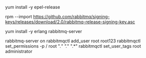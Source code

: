 yum install -y epel-release

rpm --import https://github.com/rabbitmq/signing-keys/releases/download/2.0/rabbitmq-release-signing-key.asc

yum install -y erlang rabbitmq-server


rabbitmq-server on
rabbitmqctl add_user root root123
rabbitmqctl set_permissions -p / root ".*" ".*" ".*"
rabbitmqctl set_user_tags root administrator